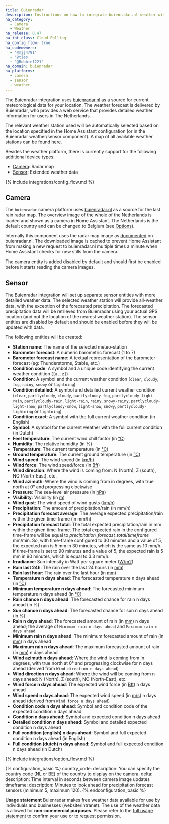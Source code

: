 ```yaml
---
title: Buienradar
description: Instructions on how to integrate buienradar.nl weather within Home Assistant.
ha_category:
  - Camera
  - Weather
ha_release: 0.47
ha_iot_class: Cloud Polling
ha_config_flow: true
ha_codeowners:
  - '@mjj4791'
  - '@ties'
  - '@Robbie1221'
ha_domain: buienradar
ha_platforms:
  - camera
  - sensor
  - weather
---
```


The Buienradar integration uses [buienradar.nl](https://buienradar.nl/) as a source for current meteorological data for your location. The weather forecast is delivered by Buienradar, who provides a web service that provides detailed weather information for users in The Netherlands.

The relevant weather station used will be automatically selected based on the location specified in the Home Assistant configuration (or in the Buienradar weather/sensor component).  A map of all available weather stations can be found [here](https://www.google.com/maps/d/embed?mid=1NivHkTGQUOs0dwQTnTMZi8Uatj0).

Besides the weather platform, there is currently support for the following additional device types:

- [Camera](#camera): Radar map
- [Sensor](#sensor): Extended weather data

{% include integrations/config_flow.md %}

## Camera

The `buienradar` camera platform uses [buienradar.nl](https://buienradar.nl/) as a source for the last rain radar map. The overview image of the whole of the Netherlands is loaded and shown as a camera in Home Assistant. The Netherlands is the default country and can be changed to Belgium (see [Options](#options)).

Internally this component uses the radar map image as [documented](https://www.buienradar.nl/overbuienradar/gratis-weerdata) on buienradar.nl.
The downloaded image is cached to prevent Home Assistant from making a new request to buienradar.nl multiple times a minute when Home Assistant checks for new stills from the camera.

The camera entity is added disabled by default and should first be enabled before it starts reading the camera images.

## Sensor

The Buienradar integration will set up separate sensor entities with more detailed weather data. The selected weather station will provide all-weather data, with the exception of the forecasted precipitation. The forecasted precipitation data will be retrieved from Buienradar using your actual GPS location (and not the location of the nearest weather station). The sensor entities are disabled by default and should be enabled before they will be updated with data.

The following entities will be created:

- **Station name**: The name of the selected meteo-station
- **Barometer forecast**: A numeric barometric forecast (1 to 7)
- **Barometer forecast name**: A textual representation of the barometer forecast (eg: Thunderstorms, Stable, etc.)
- **Condition code**: A symbol and a unique code identifying the current weather condition (`[a..z]`)
- **Condition**: A symbol and the current weather condition (`clear`, `cloudy`, `fog`, `rainy`, `snowy` or `lightning`)
- **Condition detailed**: A symbol and detailed current weather condition (`clear`, `partlycloudy`, `cloudy`, `partlycloudy-fog`, `partlycloudy-light-rain`, `partlycloudy-rain`, `light-rain`, `rainy`, `snowy-rainy`, `partlycloudy-light-snow`, `partlycloudy-snow`, `light-snow`, `snowy`, `partlycloudy-lightning` or `lightning`)
- **Condition exact**: A symbol with the full current weather condition (in English)
- **Symbol**: A symbol for the current weather with the full current condition (in Dutch)
- **Feel temperature**: The current wind chill factor (in [°C](https://en.wikipedia.org/wiki/Celsius))
- **Humidity**: The relative humidity (in %)
- **Temperature**: The current temperature (in [°C](https://en.wikipedia.org/wiki/Celsius))
- **Ground temperature**: The current ground temperature (in [°C](https://en.wikipedia.org/wiki/Celsius))
- **Wind speed**: The wind speed (in [km/h](https://en.wikipedia.org/wiki/Kilometres_per_hour))
- **Wind force**: The wind speed/force (in [Bft](https://en.wikipedia.org/wiki/Beaufort_scale))
- **Wind direction**: Where the wind is coming from: N (North), Z (south), NO (North-East), etc.
- **Wind azimuth**: Where the wind is coming from in degrees, with true north at 0° and progressing clockwise
- **Pressure**: The sea-level air pressure (in [hPa](https://en.wikipedia.org/wiki/Hectopascal))
- **Visibility**: Visibility (in [m](https://en.wikipedia.org/wiki/Metre))
- **Wind gust**: The wind speed of wind gusts ([km/h](https://en.wikipedia.org/wiki/Kilometres_per_hour))
- **Precipitation**: The amount of precipitation/rain (in mm/h)
- **Precipitation forecast average**: The average expected precipitation/rain within the given time-frame (in mm/h)
- **Precipitation forecast total**: The total expected precipitation/rain in mm within the given time-frame. The total expected rain in the configured time-frame will be equal to _precipitation_forecast_total_/_timeframe_ mm/min. So, with time-frame configured to 30 minutes and a value of 5, the expected rain is 5 mm in 30 minutes, which is the same as 10 mm/h. If time-frame is set to 90 minutes and a value of 5, the expected rain is 5 mm in 90 minutes, which is equal to 3.3 mm/h.
- **Irradiance**: Sun intensity in Watt per square meter ([W/m2](https://en.wikipedia.org/wiki/W/m2))
- **Rain last 24h**: The rain over the last 24 hours (in [mm](https://en.wikipedia.org/wiki/Millimeter))
- **Rain last hour**: The rain over the last hour (in [mm](https://en.wikipedia.org/wiki/Millimeter))
- **Temperature n days ahead**: The forecasted temperature n days ahead (in [°C](https://en.wikipedia.org/wiki/Celsius))
- **Minimum temperature n days ahead**: The forecasted minimum temperature n days ahead (in [°C](https://en.wikipedia.org/wiki/Celsius))
- **Rain chance n days ahead**: The forecasted chance for rain n days ahead (in %)
- **Sun chance n days ahead**: The forecasted chance for sun n days ahead (in %)
- **Rain n days ahead**: The forecasted amount of rain (in [mm](https://en.wikipedia.org/wiki/Millimeter)) n days ahead; the average of `Minimum rain n days ahead` and `Maximum rain n days ahead`
- **Minimum rain n days ahead**: The minimum forecasted amount of rain (in [mm](https://en.wikipedia.org/wiki/Millimeter)) n days ahead
- **Maximum rain n days ahead**: The maximum forecasted amount of rain (in [mm](https://en.wikipedia.org/wiki/Millimeter)) n days ahead
- **Wind azimuth n days ahead**: Where the wind is coming from in degrees, with true north at 0° and progressing clockwise for n days ahead (derived from `Wind direction n days ahead`)
- **Wind direction n days ahead**: Where the wind will be coming from n days ahead: N (North), Z (south), NO (North-East), etc.
- **Wind force n days ahead**: The expected wind force (in [Bft](https://en.wikipedia.org/wiki/Beaufort_scale)) n days ahead
- **Wind speed n days ahead**: The expected wind speed (in [m/s](https://en.wikipedia.org/wiki/M/s)) n days ahead (derived from `Wind force n days ahead`)
- **Condition code n days ahead**: Symbol and condition code of the expected condition n days ahead
- **Condition n days ahead**: Symbol and expected condition n days ahead
- **Detailed condition n days ahead**: Symbol and detailed expected condition n days ahead
- **Full condition (english) n days ahead**: Symbol and full expected condition n days ahead (in English)
- **Full condition (dutch) n days ahead**: Symbol and full expected condition n days ahead (in Dutch)

{% include integrations/option_flow.md %}

{% configuration_basic %}
country_code:
  description: You can specify the country code (NL or BE) of the
    country to display on the camera.
delta:
  description: Time interval in seconds between camera image updates
timeframe:
  description: Minutes to look ahead for precipitation forecast sensors (minimum 5, maximum 120).
{% endconfiguration_basic %}

<div class='note'>

**Usage statement**
Buienradar makes free weather data available for use by individuals and businesses (website/intranet). The use of the weather data is allowed for **non-commercial purposes**. Please refer to the [full usage statement](https://www.buienradar.nl/overbuienradar/gratis-weerdata) to confirm your use or to request permission.

</div>
